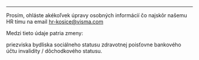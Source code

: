 

---

Prosím, ohláste akékoľvek úpravy osobných informácií čo najskôr našemu HR tímu na email hr-kosice@visma.com

Medzi tieto údaje patria zmeny:

priezviska
bydliska
sociálneho statusu
zdravotnej poisťovne
bankového účtu
invalidity / dôchodkového statusu.